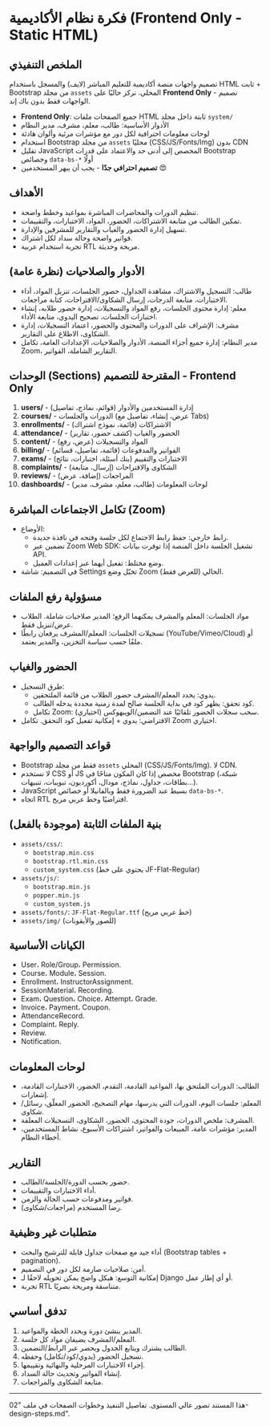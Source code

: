 # فكرة نظام الأكاديمية (Frontend Only - Static HTML)

## الملخص التنفيذي
تصميم واجهات منصة أكاديمية للتعليم المباشر (لايف) والمسجل باستخدام HTML ثابت + Bootstrap من مجلد `assets` المحلي. نركز حاليًا على **Frontend Only** - تصميم الواجهات فقط بدون باك إند.

- **Frontend Only**: جميع الصفحات ملفات HTML ثابتة داخل مجلد `system/`
- الأدوار الأساسية: طالب، معلم، مشرف، مدير النظام
- لوحات معلومات احترافية لكل دور مع مؤشرات مرئية وألوان هادئة
- استخدام Bootstrap من مجلد `assets` محليًا (CSS/JS/Fonts/Img) بدون CDN
- تقليل JavaScript المخصص إلى أدنى حد والاعتماد على قدرات Bootstrap وخصائص `data-bs-*` أولًا
- **تصميم احترافي جدًا** - يجب أن يبهر المستخدمين 😍

## الأهداف
- تنظيم الدورات والمحاضرات المباشرة بمواعيد وخطط واضحة.
- تمكين الطالب من متابعة الاشتراكات، الحضور، المواد، الاختبارات، والتقييمات.
- تسهيل إدارة الحضور والغياب والتقارير للمشرفين والإدارة.
- فواتير واضحة وحالة سداد لكل اشتراك.
- تجربة استخدام عربية RTL مريحة وحديثة.

## الأدوار والصلاحيات (نظرة عامة)
- طالب: التسجيل والاشتراك، مشاهدة الجداول، حضور الجلسات، تنزيل المواد، أداء الاختبارات، متابعة الدرجات، إرسال الشكاوى/الاقتراحات، كتابة مراجعات.
- معلم: إدارة محتوى الجلسات، رفع المواد والتسجيلات، إدارة حضور طلابه، إنشاء اختبارات الجلسات، تصحيح اليدوي، متابعة الأداء.
- مشرف: الإشراف على الدورات والمحتوى والحضور، اعتماد التسجيلات، إدارة الشكاوى، الاطلاع على التقارير.
- مدير النظام: إدارة جميع أجزاء المنصة، الأدوار والصلاحيات، الإعدادات العامة، تكامل Zoom، التقارير الشاملة، الفواتير.

## الوحدات (Sections) المقترحة للتصميم - Frontend Only
1. **users/** - إدارة المستخدمين والأدوار (قوائم، نماذج، تفاصيل)
2. **courses/** - الدورات والجلسات (عرض، إنشاء، تفاصيل مع Tabs)
3. **enrollments/** - الاشتراكات (قائمة، نموذج اشتراك)
4. **attendance/** - الحضور والغياب (كشف حضور، تقارير)
5. **content/** - المواد والتسجيلات (عرض، رفع)
6. **billing/** - الفواتير والمدفوعات (قائمة، تفاصيل، قسائم)
7. **exams/** - الاختبارات والتقييم (بنك أسئلة، اختبارات، نتائج)
8. **complaints/** - الشكاوى والاقتراحات (إرسال، متابعة)
9. **reviews/** - المراجعات (إضافة، عرض)
10. **dashboards/** - لوحات المعلومات (طالب، معلم، مشرف، مدير)

## تكامل الاجتماعات المباشرة (Zoom)
- الأوضاع:
  - رابط خارجي: حفظ رابط الاجتماع لكل جلسة وفتحه في نافذة جديدة.
  - تضمين عبر Zoom Web SDK: تشغيل الجلسة داخل المنصة إذا توفرت بيانات API.
  - وضع مختلط: تفعيل أيهما عبر إعدادات العميل.
- في التصميم: شاشة Settings تخيّل وضع Zoom الحالي (للعرض فقط).

## مسؤولية رفع الملفات
- مواد الجلسات: المعلم والمشرف يمكنهما الرفع؛ المدير صلاحيات شاملة. الطلاب عرض/تنزيل فقط.
- تسجيلات الجلسات: المعلم/المشرف يرفعان رابطًا (YouTube/Vimeo/Cloud) أو ملفًا حسب سياسة التخزين، والمدير يعتمد.

## الحضور والغياب
- طرق التسجيل:
  - يدوي: يحدد المعلم/المشرف حضور الطلاب من قائمة الملتحقين.
  - كود تحقق: يظهر كود في بداية الجلسة صالح لمدة زمنية محددة يدخله الطالب.
  - تكامل Zoom: سحب سجلات الحضور تلقائيًا عند التضمين/الويبهوكس (اختياري).
- الافتراضي: يدوي + إمكانية تفعيل كود التحقق. تكامل Zoom اختياري.

## قواعد التصميم والواجهة
- Bootstrap فقط من مجلد `assets` المحلي (CSS/JS/Fonts/Img). لا CDN.
- لا نستخدم CSS أو JS مخصص إذا كان المكون متاحًا في Bootstrap (شبكة، بطاقات، جداول، نماذج، مودال، أكورديون، تبويبات، تنبيهات...).
- JavaScript بسيط عند الضرورة فقط وبالفانيلا أو خصائص `data-bs-*`.
- اتجاه RTL افتراضيًا وخط عربي مريح.

## بنية الملفات الثابتة (موجودة بالفعل)
- `assets/css/`:
  - `bootstrap.min.css`
  - `bootstrap.rtl.min.css`
  - `custom_system.css` (يحتوي على خط JF-Flat-Regular)
- `assets/js/`:
  - `bootstrap.min.js`
  - `popper.min.js`
  - `custom_system.js`
- `assets/fonts/`: `JF-Flat-Regular.ttf` (خط عربي مريح)
- `assets/img/` (للصور والأيقونات)

## الكيانات الأساسية
- User، Role/Group، Permission.
- Course، Module، Session.
- Enrollment، InstructorAssignment.
- SessionMaterial، Recording.
- Exam، Question، Choice، Attempt، Grade.
- Invoice، Payment، Coupon.
- AttendanceRecord.
- Complaint، Reply.
- Review.
- Notification.

## لوحات المعلومات
- الطالب: الدورات الملتحق بها، المواعيد القادمة، التقدم، الحضور، الاختبارات القادمة، إشعارات.
- المعلم: جلسات اليوم، الدورات التي يدرسها، مهام التصحيح، الحضور المعلّق، رسائل/شكاوى.
- المشرف: ملخص الدورات، جودة المحتوى، الحضور، الشكاوى، التسجيلات المعلقة.
- المدير: مؤشرات عامة، المبيعات والفواتير، اشتراكات الأسبوع، نشاط المستخدمين، أخطاء النظام.

## التقارير
- حضور بحسب الدورة/الجلسة/الطالب.
- أداء الاختبارات والتقييمات.
- فواتير ومدفوعات حسب الحالة والزمن.
- رضا المستخدم (مراجعات/شكاوى).

## متطلبات غير وظيفية
- أداء جيد مع صفحات جداول قابلة للترشيح والبحث (Bootstrap tables + pagination).
- أمن: صلاحيات صارمة لكل دور في التصميم.
- إمكانية التوسع: هيكل واضح يمكن تحويله لاحقًا لـ Django أو أي إطار عمل.
- تجربة RTL متناسقة ومريحة بصريًا.

## تدفق أساسي
1. المدير ينشئ دورة ويحدد الخطة والمواعيد.
2. المعلم/المشرف يضيفان مواد كل جلسة.
3. الطالب يشترك ويتابع الجدول ويحضر عبر الرابط/التضمين.
4. تسجيل الحضور (يدوي/كود/تكامل) وحفظه.
5. إجراء الاختبارات المرحلية والنهائية وتقييمها.
6. إنشاء الفواتير وتحديث حالة السداد.
7. متابعة الشكاوى والمراجعات.

---
هذا المستند تصور عالي المستوى. تفاصيل التنفيذ وخطوات الصفحات في ملف "02-design-steps.md".
